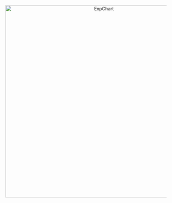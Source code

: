 <div>
    <a href="https://plot.ly/~Burd89/1/?share_key=AmX4P3JGt6lIAKcRblgiDy" target="_blank" title="ExpChart" style="display: block; text-align: center;"><img src="https://plot.ly/~Burd89/1.png?share_key=AmX4P3JGt6lIAKcRblgiDy" alt="ExpChart" style="max-width: 100%;width: 600px;"  width="600" onerror="this.onerror=null;this.src='https://plot.ly/404.png';" /></a>
</div>


